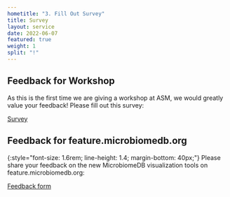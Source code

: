```yaml
---
hometitle: "3. Fill Out Survey"
title: Survey
layout: service
date: 2022-06-07
featured: true
weight: 1
split: "!"
---
```


## Feedback for Workshop

As this is the first time we are giving a workshop at ASM, we would greatly value your feedback!  Please fill out this survey:

<div class="call-box-bottom">

<a href="{{ site.data.contact.survey_link }}" class="button">Survey</a>

</div>

## Feedback for feature.microbiomedb.org

{:style="font-size: 1.6rem; line-height: 1.4; margin-bottom: 40px;"}
Please share your feedback on the new MicrobiomeDB visualization tools on feature.microbiomedb.org:

 <div class="call-box-bottom">
<a href="{{ site.data.contact.feature_mdb_survey_link }}" class="button">Feedback form</a>

</div>